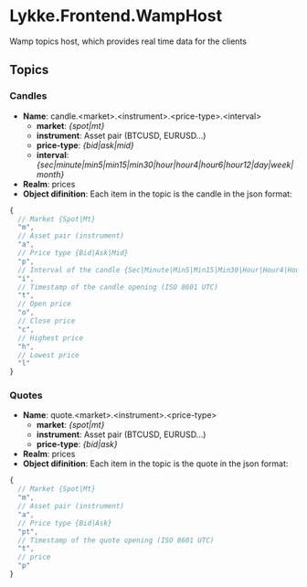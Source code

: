 # Lykke.Frontend.WampHost

Wamp topics host, which provides real time data for the clients

## Topics

### Candles

* **Name**: candle.\<market\>.\<instrument\>.\<price-type\>.\<interval\>
  * **market**: *{spot|mt}*
  * **instrument**: Asset pair (BTCUSD, EURUSD...)
  * **price-type**: *{bid|ask|mid}*
  * **interval**: *{sec|minute|min5|min15|min30|hour|hour4|hour6|hour12|day|week|month}*
* **Realm**: prices
* **Object difinition**: Each item in the topic is the candle in the json format:
```js
{
  // Market {Spot|Mt}
  "m", 
  // Asset pair (instrument)
  "a",
  // Price type {Bid|Ask|Mid}
  "p",
  // Interval of the candle {Sec|Minute|Min5|Min15|Min30|Hour|Hour4|Hour6|Hour12|Day|Week|Month}
  "i",
  // Timestamp of the candle opening (ISO 8601 UTC)
  "t",
  // Open price
  "o",
  // Close price
  "c",
  // Highest price
  "h",
  // Lowest price
  "l"
}
```

### Quotes

* **Name**: quote.\<market\>.\<instrument\>.\<price-type\>
  * **market**: *{spot|mt}*
  * **instrument**: Asset pair (BTCUSD, EURUSD...)
  * **price-type**: *{bid|ask}*
* **Realm**: prices
* **Object difinition**: Each item in the topic is the quote in the json format:
```js
{
  // Market {Spot|Mt}
  "m",
  // Asset pair (instrument)
  "a",
  // Price type {Bid|Ask}
  "pt",
  // Timestamp of the quote opening (ISO 8601 UTC)
  "t",
  // price
  "p"
}
```